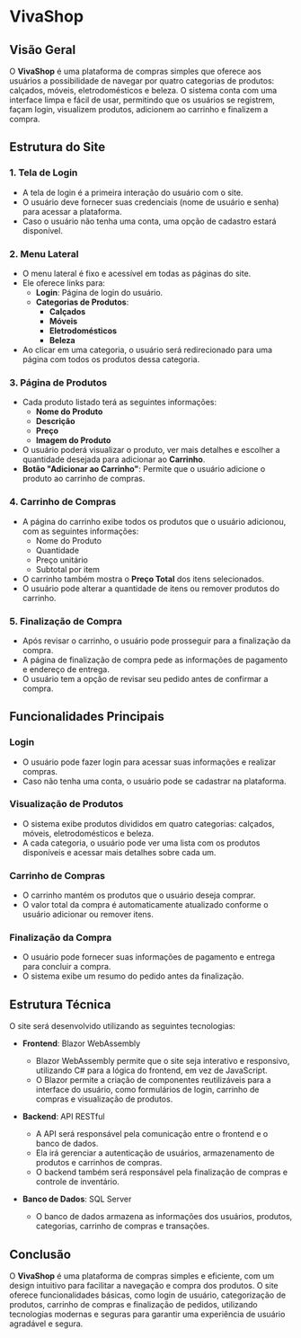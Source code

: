 # VivaShop

## Visão Geral
O **VivaShop** é uma plataforma de compras simples que oferece aos usuários a possibilidade de navegar por quatro categorias de produtos: calçados, móveis, eletrodomésticos e beleza. O sistema conta com uma interface limpa e fácil de usar, permitindo que os usuários se registrem, façam login, visualizem produtos, adicionem ao carrinho e finalizem a compra.

## Estrutura do Site

### 1. Tela de Login
- A tela de login é a primeira interação do usuário com o site.
- O usuário deve fornecer suas credenciais (nome de usuário e senha) para acessar a plataforma.
- Caso o usuário não tenha uma conta, uma opção de cadastro estará disponível.

### 2. Menu Lateral
- O menu lateral é fixo e acessível em todas as páginas do site.
- Ele oferece links para:
  - **Login**: Página de login do usuário.
  - **Categorias de Produtos**:
    - **Calçados**
    - **Móveis**
    - **Eletrodomésticos**
    - **Beleza**
- Ao clicar em uma categoria, o usuário será redirecionado para uma página com todos os produtos dessa categoria.

### 3. Página de Produtos
- Cada produto listado terá as seguintes informações:
  - **Nome do Produto**
  - **Descrição**
  - **Preço**
  - **Imagem do Produto**
- O usuário poderá visualizar o produto, ver mais detalhes e escolher a quantidade desejada para adicionar ao **Carrinho**.
- **Botão "Adicionar ao Carrinho"**: Permite que o usuário adicione o produto ao carrinho de compras.

### 4. Carrinho de Compras
- A página do carrinho exibe todos os produtos que o usuário adicionou, com as seguintes informações:
  - Nome do Produto
  - Quantidade
  - Preço unitário
  - Subtotal por item
- O carrinho também mostra o **Preço Total** dos itens selecionados.
- O usuário pode alterar a quantidade de itens ou remover produtos do carrinho.

### 5. Finalização de Compra
- Após revisar o carrinho, o usuário pode prosseguir para a finalização da compra.
- A página de finalização de compra pede as informações de pagamento e endereço de entrega.
- O usuário tem a opção de revisar seu pedido antes de confirmar a compra.

## Funcionalidades Principais

### Login
- O usuário pode fazer login para acessar suas informações e realizar compras.
- Caso não tenha uma conta, o usuário pode se cadastrar na plataforma.

### Visualização de Produtos
- O sistema exibe produtos divididos em quatro categorias: calçados, móveis, eletrodomésticos e beleza.
- A cada categoria, o usuário pode ver uma lista com os produtos disponíveis e acessar mais detalhes sobre cada um.

### Carrinho de Compras
- O carrinho mantém os produtos que o usuário deseja comprar.
- O valor total da compra é automaticamente atualizado conforme o usuário adicionar ou remover itens.

### Finalização da Compra
- O usuário pode fornecer suas informações de pagamento e entrega para concluir a compra.
- O sistema exibe um resumo do pedido antes da finalização.

## Estrutura Técnica

O site será desenvolvido utilizando as seguintes tecnologias:

- **Frontend**: Blazor WebAssembly
  - Blazor WebAssembly permite que o site seja interativo e responsivo, utilizando C# para a lógica do frontend, em vez de JavaScript.
  - O Blazor permite a criação de componentes reutilizáveis para a interface do usuário, como formulários de login, carrinho de compras e visualização de produtos.
  
- **Backend**: API RESTful
  - A API será responsável pela comunicação entre o frontend e o banco de dados.
  - Ela irá gerenciar a autenticação de usuários, armazenamento de produtos e carrinhos de compras.
  - O backend também será responsável pela finalização de compras e controle de inventário.

- **Banco de Dados**: SQL Server
  - O banco de dados armazena as informações dos usuários, produtos, categorias, carrinho de compras e transações.

## Conclusão
O **VivaShop** é uma plataforma de compras simples e eficiente, com um design intuitivo para facilitar a navegação e compra dos produtos. O site oferece funcionalidades básicas, como login de usuário, categorização de produtos, carrinho de compras e finalização de pedidos, utilizando tecnologias modernas e seguras para garantir uma experiência de usuário agradável e segura.
